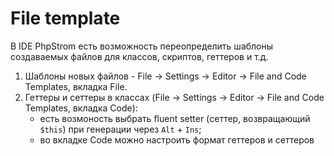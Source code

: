 
# File template

В IDE PhpStrom есть возможность переопределить шаблоны создаваемых файлов для классов, скриптов, геттеров и т.д.

1) Шаблоны новых файлов - File -> Settings -> Editor -> File and Code Templates, вкладка File.
2) Геттеры и сеттеры в классах (File -> Settings -> Editor -> File and Code Templates, вкладка Code):
	- есть возмоность выбрать fluent setter (сеттер, возвращающий `$this`) при генерации через `Alt` + `Ins`;
	- во вкладке Code можно настроить формат геттеров и сеттеров 